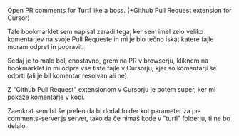 Open PR comments for Turtl like a boss. (+Github Pull Request extension for Cursor)

Tale bookmarklet sem napisal zaradi tega, ker sem imel zelo veliko komentarjev na svoje Pull Requeste in mi je blo tečno iskat katere fajle moram odpret in popravit.

Sedaj je to malo bolj enostavno, grem na PR v browserju, kliknem na bookmarklet in mi odpre vse tiste fajle v Cursorju, kjer so komentarji še odprti (ali je bil komentar resolvan ali ne).

Z "Github Pull Request" extensionom v Cursorju je potem super, ker mi pokaže komentarje v kodi.

Zaenkrat sem bil še prelen da bi dodal folder kot parameter za pr-comments-server.js server, tako da če nimaš kode v "turtl" folderju, ti ne bo delalo.
